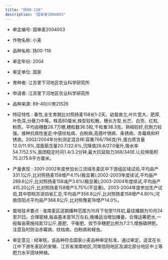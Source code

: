 ```yaml
---
title: "扬00-118"
description: "国审麦2004003"
---
```

* 审定编号:  国审麦2004003

*  作物名称:  小麦

*  品种名称:  扬00-118

*  审定年份:  2004

*  审定单位:  国家

* 育种者:  江苏里下河地区农业科学研究所

*  申请者:  江苏里下河地区农业科学研究所

*  品种来源:  89-40/川育21526

*  特征特性 : 
春性,全生育期比对照扬麦158长1-2天。幼苗直立,叶片宽大、肥厚,叶色深,分蘖力中等。株高80厘米,株型较松散。穗长方型,长芒、白壳、红粒,粉质。平均亩穗数28.7万穗,穗粒数36.5粒,千粒重38.3克。熟相较好,抗倒力较强。接种抗病性鉴定:中感纹枯病、白粉病,高感叶锈病、条锈病、赤霉病和秆锈病。2002/2004年分别测定混合样:容重766/786克/升,蛋白质含量12.0/11.9%,湿面筋含量20.7/22.6%,沉降值28.6/27.0毫升,吸水率54.7/52.5%,面团稳定时间1.4/3.2分钟,最大抗延阻力368/340E.U,拉伸面积75.2/75.8平方厘米。
 
*  产量表现 : 
2001-2002年度参加长江流域冬麦区中下游组区域试验,平均亩产331.1公斤,比对照扬麦158增产4.1%(极显著);2002-2003年度续试,平均亩产289.6公斤,比对照扬麦158减产3.6%(极显著);2003-2004年度续试,平均亩产415.20公斤,比对照扬麦158增产3.75%(不显著)。2003-2004年度参加生产试验,其中鄂皖苏浙四省汇总,平均亩产358.8公斤,比对照扬麦158增产4.80%;河南信阳点平均亩产368.8公斤,比对照豫麦18增产14.0%。

*  栽培技术要点 : 
淮南麦区适期播种范围为10月下旬至11月初,最佳播期为10月24至31日。合理密植,每亩基本苗16万左右,晚播适当增加播量。合理运筹肥水,一般每亩需施纯氮12公斤,基肥、平衡肥、拔节孕穗肥比例为7:2:1,增施磷钾肥。注意及时防治赤霉病、纹枯病、白粉病和蚜虫。

*  审定意见 : 
经审核，该品种符合国家小麦品种审定标准，通过审定。适宜在长江中下游冬麦区的安徽、江苏省淮南地区,河南信阳地区及湖北部分地区中上等肥力水平田块种植。
